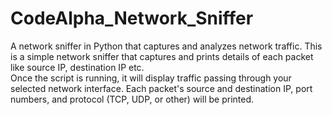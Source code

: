 # CodeAlpha_Network_Sniffer
A network sniffer in Python that captures and analyzes network traffic.
This is a simple network sniffer that captures and prints details of each packet like source IP, destination IP etc.<br>
Once the script is running, it will display traffic passing through your selected network interface. Each packet's source and destination IP, port numbers, and protocol (TCP, UDP, or other) will be printed.
